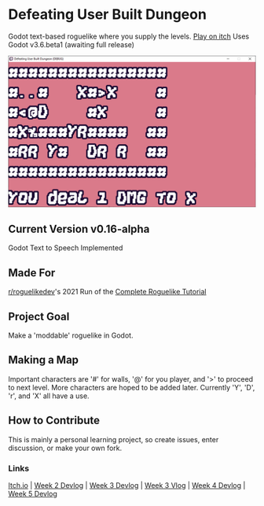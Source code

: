 # Defeating User Built Dungeon
 Godot text-based roguelike where you supply the levels.
 [Play on itch](https://kaizarnike.itch.io/defeating-user-built-dungeon)
 Uses Godot v3.6.beta1 (awaiting full release)

![Banner Fifth Version, A Dungeon with many rats](.//v0.7-alpha-screen4.png)

## Current Version v0.16-alpha
Godot Text to Speech Implemented

## Made For
[r/roguelikedev](https://www.reddit.com/r/roguelikedev/)'s 2021 Run of the [Complete Roguelike Tutorial](http://rogueliketutorials.com/)

## Project Goal
Make a 'moddable' roguelike in Godot.

## Making a Map
Important characters are '#' for walls, '@' for you player, and '>' to proceed to next level. More characters are hoped to be added later. Currently 'Y', 'D', 'r', and 'X' all have a use.

## How to Contribute
This is mainly a personal learning project, so create issues, enter discussion, or make your own fork.

### Links
[Itch.io](https://kaizarnike.itch.io/defeating-user-built-dungeon) |
[Week 2 Devlog](https://kaizarnike.itch.io/defeating-user-built-dungeon/devlog/272748/start-building-a-roguelike-week-2) |
[Week 3 Devlog](https://kaizarnike.itch.io/defeating-user-built-dungeon/devlog/273907/adding-user-elements-week-3) |
[Week 3 Vlog](https://www.youtube.com/watch?v=qiqjGCzRHuk) |
[Week 4 Devlog](https://kaizarnike.itch.io/defeating-user-built-dungeon/devlog/277661/moving-the-badguy-week-4) |
[Week 5 Devlog](https://kaizarnike.itch.io/defeating-user-built-dungeon/devlog/278679/items-are-the-spice-of-life-week-5)
